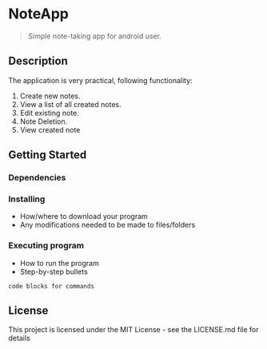 # NoteApp
>Simple note-taking app for android user.

## Description

The application is very practical, following functionality:
1. Create new notes.
2. View a list of all created notes.
3. Edit existing note.
4. Note Deletion.
5. View created note

## Getting Started

### Dependencies


### Installing

* How/where to download your program
* Any modifications needed to be made to files/folders

### Executing program

* How to run the program
* Step-by-step bullets
```
code blocks for commands
```

## License

This project is licensed under the MIT License - see the LICENSE.md file for details
